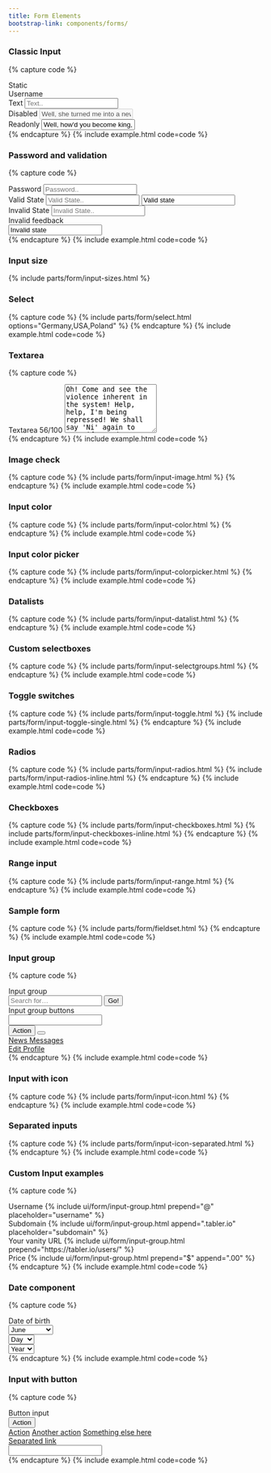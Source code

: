```yaml
---
title: Form Elements
bootstrap-link: components/forms/
---
```


### Classic Input

{% capture code %}
<div class="mb-2">
  <label class="form-label">Static</label>
<div class="form-control-plaintext">Username</div>
</div>

<div class="mb-2">
  <label class="form-label">Text</label>
  <input type="text" class="form-control" name="example-text-input" placeholder="Text..">
</div>

<div class="mb-2">
   <label class="form-label">Disabled</label>
   <input type="text" class="form-control" name="example-disabled-input" placeholder="Disabled.."
          value="Well, she turned me into a newt." disabled>
</div>
<div class="mb-2">
   <label class="form-label">Readonly</label>
   <input type="text" class="form-control" name="example-disabled-input" placeholder="Disabled.."
          value="Well, how'd you become king, then?" readonly>
</div>
{% endcapture %}
{% include example.html code=code %}

### Password and validation
{% capture code %}
<div class="mb-2">
   <label class="form-label">Password</label>
   <input type="password" class="form-control" name="example-password-input" placeholder="Password..">
</div>

<div class="mb-2">
   <label class="form-label">Valid State</label>
   <input type="text" class="form-control is-valid" name="example-text-input-valid"
          placeholder="Valid State..">

   <input type="text" class="form-control mt-3 state-valid" value="Valid state">
</div>

<div class="mb-2">
   <label class="form-label">Invalid State</label>
   <input type="text" class="form-control is-invalid" name="example-text-input-invalid"
          placeholder="Invalid State..">
   <div class="invalid-feedback">Invalid feedback</div>

   <input type="text" class="form-control mt-3 state-invalid" value="Invalid state">
</div>
{% endcapture %}
{% include example.html code=code %}

### Input size

{% include parts/form/input-sizes.html %}


### Select
{% capture code %}
{% include parts/form/select.html options="Germany,USA,Poland" %}
{% endcapture %}
{% include example.html code=code %}

### Textarea
{% capture code %}
<div class="mb-2">
   <label class="form-label">Textarea <span class="form-label-description">56/100</span></label>
   <textarea class="form-control" name="example-textarea-input" rows="6" placeholder="Content..">Oh! Come and see the violence inherent in the system! Help, help, I'm being repressed! We shall say 'Ni' again to you, if you do not appease us. I'm not a witch. I'm not a witch. Camelot!</textarea>
</div>
{% endcapture %}
{% include example.html code=code %}

### Image check
{% capture code %}
{% include parts/form/input-image.html %}
{% endcapture %}
{% include example.html code=code %}

### Input color
{% capture code %}
{% include parts/form/input-color.html %}
{% endcapture %}
{% include example.html code=code %}

### Input color picker
{% capture code %}
{% include parts/form/input-colorpicker.html %}
{% endcapture %}
{% include example.html code=code %}

### Datalists
{% capture code %}
{% include parts/form/input-datalist.html %}
{% endcapture %}
{% include example.html code=code %}

### Custom selectboxes
{% capture code %}
{% include parts/form/input-selectgroups.html %}
{% endcapture %}
{% include example.html code=code %}

### Toggle switches
{% capture code %}
{% include parts/form/input-toggle.html %}
{% include parts/form/input-toggle-single.html %}
{% endcapture %}
{% include example.html code=code %}

### Radios
{% capture code %}
{% include parts/form/input-radios.html %}
{% include parts/form/input-radios-inline.html %}
{% endcapture %}
{% include example.html code=code %}

### Checkboxes
{% capture code %}
{% include parts/form/input-checkboxes.html %}
{% include parts/form/input-checkboxes-inline.html %}
{% endcapture %}
{% include example.html code=code %}

### Range input
{% capture code %}
{% include parts/form/input-range.html %}
{% endcapture %}
{% include example.html code=code %}

### Sample form
{% capture code %}
{% include parts/form/fieldset.html %}
{% endcapture %}
{% include example.html code=code %}

### Input group
{% capture code %}
<div class="mb-2">
   <label class="form-label">Input group</label>
   <div class="input-group">
      <input type="text" class="form-control" placeholder="Search for…">
      <span class="input-group-append">
							<button class="btn btn-primary" type="button">Go!</button>
						</span>
   </div>
</div>
<div class="mb-2">
   <label class="form-label">Input group buttons</label>
   <div class="input-group">
      <input type="text" class="form-control">
      <div class="input-group-append">
         <button type="button" class="btn btn-primary">Action</button>
         <button data-toggle="dropdown" type="button"
                 class="btn btn-primary dropdown-toggle"></button>
         <div class="dropdown-menu dropdown-menu-right">
            <a class="dropdown-item" href="#">
               News
            </a>
            <a class="dropdown-item" href="#">
               Messages
            </a>
            <div class="dropdown-divider"></div>
            <a class="dropdown-item" href="#">
               Edit Profile
            </a>
         </div>
      </div>
   </div>
</div>
{% endcapture %}
{% include example.html code=code %}

### Input with icon
{% capture code %}
{% include parts/form/input-icon.html %}
{% endcapture %}
{% include example.html code=code %}

### Separated inputs
{% capture code %}
{% include parts/form/input-icon-separated.html %}
{% endcapture %}
{% include example.html code=code %}

### Custom Input examples
{% capture code %}
<div class="mb-2">
   <label class="form-label">Username</label>
   {% include ui/form/input-group.html prepend="@" placeholder="username" %}
</div>

<div class="mb-2">
   <label class="form-label">Subdomain</label>
   {% include ui/form/input-group.html append=".tabler.io" placeholder="subdomain" %}
</div>

<div class="mb-2">
   <label class="form-label">Your vanity URL</label>
   {% include ui/form/input-group.html prepend="https://tabler.io/users/" %}
</div>

<div class="mb-2">
   <label class="form-label">Price</label>
   {% include ui/form/input-group.html prepend="$" append=".00" %}
</div>
{% endcapture %}
{% include example.html code=code %}

### Date component
{% capture code %}
<div class="mb-2">
   <label class="form-label">Date of birth</label>
   <div class="row row-sm">
      <div class="col-5">
         <select name="user[month]" class="form-select">
            <option value="">Month</option>
            <option value="1">January</option>
            <option value="2">February</option>
            <option value="3">March</option>
            <option value="4">April</option>
            <option value="5">May</option>
            <option selected="selected" value="6">June</option>
            <option value="7">July</option>
            <option value="8">August</option>
            <option value="9">September</option>
            <option value="10">October</option>
            <option value="11">November</option>
            <option value="12">December</option>
         </select>
      </div>
      <div class="col-3">
         <select name="user[day]" class="form-select">
            <option value="">Day</option>
            {% for i in (1..31) %}
            <option value="{{ i }}"{% if i == 20 %} selected{% endif %}>{{ i }}</option>{% endfor %}
         </select>
      </div>
      <div class="col-4">
         <select name="user[year]" class="form-select">
            <option value="">Year</option>
            {% for i in (1897..2014) reversed %}
            <option value="{{ i }}"{% if i == 1989 %} selected{% endif %}>{{ i }}</option>{% endfor %}
         </select>
      </div>
   </div>
</div>
{% endcapture %}
{% include example.html code=code %}

### Input with button
{% capture code %}
<div class="mb-2">
   <label class="form-label">Button input</label>
   <div class="input-group">
      <div class="input-group-prepend">
         <button type="button" class="btn btn-secondary dropdown-toggle" data-toggle="dropdown"
                 aria-haspopup="true" aria-expanded="false">
            Action
         </button>
         <div class="dropdown-menu">
            <a class="dropdown-item" href="#">Action</a>
            <a class="dropdown-item" href="#">Another action</a>
            <a class="dropdown-item" href="#">Something else here</a>
            <div role="separator" class="dropdown-divider"></div>
            <a class="dropdown-item" href="#">Separated link</a>
         </div>
      </div>
      <input type="text" class="form-control" aria-label="Text input with dropdown button">
   </div>
</div>
{% endcapture %}
{% include example.html code=code %}
